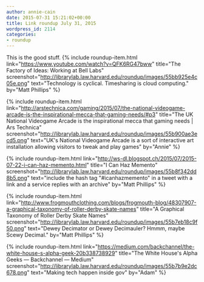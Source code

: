 ```yaml
---
author: annie-cain
date: 2015-07-31 15:21:02+00:00
title: Link roundup July 31, 2015
wordpress_id: 2114
categories:
- roundup
---
```


This is the good stuff.
{% include roundup-item.html
  link="https://www.youtube.com/watch?v=QFK6RG47bww"
  title="The Factory of Ideas: Working at Bell Labs"
  screenshot="http://librarylab.law.harvard.edu/roundup/images/55bb925e4c05e.png"
  text="Technology is cyclical. Timesharing is cloud computing."
  by="Matt Phillips"
%}

{% include roundup-item.html
  link="http://arstechnica.com/gaming/2015/07/the-national-videogame-arcade-is-the-inspirational-mecca-that-gaming-needs/#p3"
  title="The UK National Videogame Arcade is the inspirational mecca that gaming needs | Ars Technica"
  screenshot="http://librarylab.law.harvard.edu/roundup/images/55b900ae3ecd5.png"
  text="UK's National Videogame Arcade is a sort of interactive art installation allowing visitors to tweak and play games"
  by="Annie"
%}

{% include roundup-item.html
  link="http://ws-dl.blogspot.ch/2015/07/2015-07-22-i-can-haz-memento.html"
  title="I Can Haz Memento"
  screenshot="http://librarylab.law.harvard.edu/roundup/images/55b8f342dd8b5.png"
  text="include the hash tag \"#icanhazmemento\" in a tweet with a link and a service replies with an archive"
  by="Matt Phillips"
%}

{% include roundup-item.html
  link="http://www.frogmouthclothing.com/blogs/frogmouth-blog/48307907-a-graphical-taxonomy-of-roller-derby-skate-names"
  title="A Graphical Taxonomy of Roller Derby Skate Names"
  screenshot="http://librarylab.law.harvard.edu/roundup/images/55b7eb18c9f50.png"
  text="Dewey Decimator or Dewey Decimauler? Hmmm, maybe Scewy Decimal."
  by="Matt Phillips"
%}

{% include roundup-item.html
  link="https://medium.com/backchannel/the-white-house-s-alpha-geek-20b338738929"
  title="The White House's Alpha Geeks — Backchannel — Medium"
  screenshot="http://librarylab.law.harvard.edu/roundup/images/55b7b9e2dc678.png"
  text="Making tech happen inside gov"
  by="Adam"
%}
